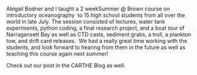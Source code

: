 Abigail Bodner and I taught a 2 weekSummer @ Brown course on introductory oceanography  to 15 high school students from all over the world in late July. The session consisted of lectures, water tank experiments, python coding, a final research project, and a boat tour of Narragansett Bay as well as CTD casts, sediment grabs, a troll, a plankton tow, and drift card releases.  We had a really great time working with the students, and look forward to hearing from them in the future as well as teaching this course again next summer!

Check out our post in the CARTHE Blog as well.
